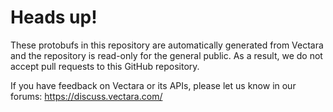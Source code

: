# Heads up!
These protobufs in this repository are automatically generated from Vectara and
the repository is read-only for the general public.  As a result, we do not
accept pull requests to this GitHub repository.

If you have feedback on Vectara or its APIs, please let us know in our
forums: https://discuss.vectara.com/
